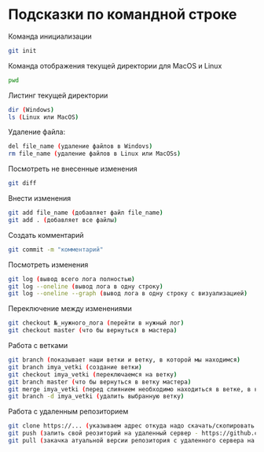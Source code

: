 # Подсказки по командной строке


Команда инициализации 
```sh
git init
```

Команда отображения текущей директории для MacOS и Linux
```sh
pwd
```

Листинг текущей директории
```sh
dir (Windows)
ls (Linux или MacOS)
```

Удаление файла:
```sh
del file_name (удаление файлов в Windovs)
rm file_name (удаление файлов в Linux или MacOSs)
```

Посмотреть не внесенные изменения
```sh
git diff
```

Внести изменения
```sh
git add file_name (добавляет файл file_name)
git add . (добавляет все файлы)
```

Создать комментарий
```sh
git commit -m "комментарий"
```

Посмотреть изменения
```sh
git log (вывод всего лога полностью)
git log --oneline (вывод лога в одну строку)
git log --oneline --graph (вывод лога в одну строку с визуализацией)
```

Переключение между изменениями
```sh
git checkout №_нужного_лога (перейти в нужный лог)
git checkout master (что бы вернуться в мастера)
```

Работа с ветками
```sh
git branch (показывает наши ветки и ветку, в которой мы находимся)
git branch imya_vetki (создание ветки)
git checkout imya_vetki (переключаемся на ветку)
git branch master (что бы вернуться в ветку мастера)
git merge imya_vetki (перед слиянием необходимо находиться в ветке, в которую объединяют, master)
git branch -d imya_vetki (удалить выбранную ветку)
```

Работа с удаленным репозиторием
```sh
git clone https://... (указываем адрес откуда надо скачать/скопировать репозиторий на свой компьютер)
git push (залить свой реозиторий на удаленный сервер - https://github.com)
git pull (закачка атуальной версии репозитория с удаленного сервера на свой компьютер)
```